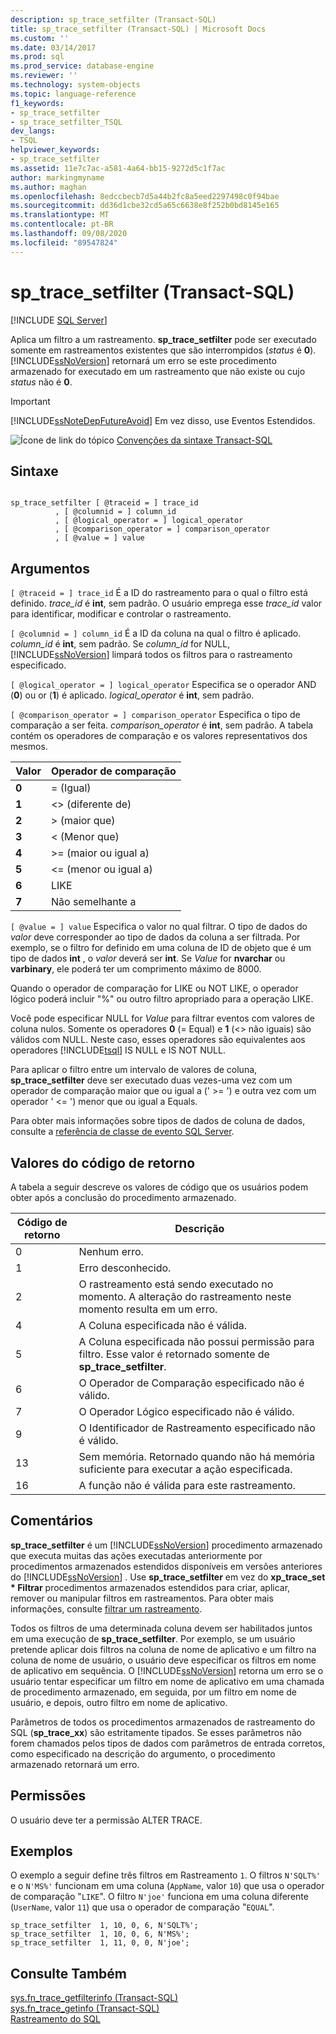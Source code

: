 ```yaml
---
description: sp_trace_setfilter (Transact-SQL)
title: sp_trace_setfilter (Transact-SQL) | Microsoft Docs
ms.custom: ''
ms.date: 03/14/2017
ms.prod: sql
ms.prod_service: database-engine
ms.reviewer: ''
ms.technology: system-objects
ms.topic: language-reference
f1_keywords:
- sp_trace_setfilter
- sp_trace_setfilter_TSQL
dev_langs:
- TSQL
helpviewer_keywords:
- sp_trace_setfilter
ms.assetid: 11e7c7ac-a581-4a64-bb15-9272d5c1f7ac
author: markingmyname
ms.author: maghan
ms.openlocfilehash: 8edccbecb7d5a44b2fc8a5eed2297498c0f94bae
ms.sourcegitcommit: dd36d1cbe32cd5a65c6638e8f252b0bd8145e165
ms.translationtype: MT
ms.contentlocale: pt-BR
ms.lasthandoff: 09/08/2020
ms.locfileid: "89547824"
---
```

# <a name="sp_trace_setfilter-transact-sql"></a>sp_trace_setfilter (Transact-SQL)
[!INCLUDE [SQL Server](../../includes/applies-to-version/sqlserver.md)]

  Aplica um filtro a um rastreamento. **sp_trace_setfilter** pode ser executado somente em rastreamentos existentes que são interrompidos (*status* é **0**). [!INCLUDE[ssNoVersion](../../includes/ssnoversion-md.md)] retornará um erro se este procedimento armazenado for executado em um rastreamento que não existe ou cujo *status* não é **0**.  
  
> [!IMPORTANT]  
>  [!INCLUDE[ssNoteDepFutureAvoid](../../includes/ssnotedepfutureavoid-md.md)] Em vez disso, use Eventos Estendidos.  
  
 ![Ícone de link do tópico](../../database-engine/configure-windows/media/topic-link.gif "Ícone de link do tópico") [Convenções da sintaxe Transact-SQL](../../t-sql/language-elements/transact-sql-syntax-conventions-transact-sql.md)  
  
## <a name="syntax"></a>Sintaxe  
  
```  
  
sp_trace_setfilter [ @traceid = ] trace_id   
          , [ @columnid = ] column_id  
          , [ @logical_operator = ] logical_operator  
          , [ @comparison_operator = ] comparison_operator  
          , [ @value = ] value  
```  
  
## <a name="arguments"></a>Argumentos  
`[ @traceid = ] trace_id` É a ID do rastreamento para o qual o filtro está definido. *trace_id* é **int**, sem padrão. O usuário emprega esse *trace_id* valor para identificar, modificar e controlar o rastreamento.  
  
`[ @columnid = ] column_id` É a ID da coluna na qual o filtro é aplicado. *column_id* é **int**, sem padrão. Se *column_id* for NULL, [!INCLUDE[ssNoVersion](../../includes/ssnoversion-md.md)] limpará todos os filtros para o rastreamento especificado.  
  
`[ @logical_operator = ] logical_operator` Especifica se o operador AND (**0**) ou or (**1**) é aplicado. *logical_operator* é **int**, sem padrão.  
  
`[ @comparison_operator = ] comparison_operator` Especifica o tipo de comparação a ser feita. *comparison_operator* é **int**, sem padrão. A tabela contém os operadores de comparação e os valores representativos dos mesmos.  
  
|Valor|Operador de comparação|  
|-----------|-------------------------|  
|**0**|= (Igual)|  
|**1**|<>  (diferente de)|  
|**2**|> (maior que)|  
|**3**|< (Menor que)|  
|**4**|>= (maior ou igual a)|  
|**5**|<= (menor ou igual a)|  
|**6**|LIKE|  
|**7**|Não semelhante a|  
  
`[ @value = ] value` Especifica o valor no qual filtrar. O tipo de dados do *valor* deve corresponder ao tipo de dados da coluna a ser filtrada. Por exemplo, se o filtro for definido em uma coluna de ID de objeto que é um tipo de dados **int** , o *valor* deverá ser **int**. Se *Value* for **nvarchar** ou **varbinary**, ele poderá ter um comprimento máximo de 8000.  
  
 Quando o operador de comparação for LIKE ou NOT LIKE, o operador lógico poderá incluir "%" ou outro filtro apropriado para a operação LIKE.  
  
 Você pode especificar NULL for *Value* para filtrar eventos com valores de coluna nulos. Somente os operadores **0** (= Equal) e **1** (<> não iguais) são válidos com NULL. Neste caso, esses operadores são equivalentes aos operadores [!INCLUDE[tsql](../../includes/tsql-md.md)] IS NULL e IS NOT NULL.  
  
 Para aplicar o filtro entre um intervalo de valores de coluna, **sp_trace_setfilter** deve ser executado duas vezes-uma vez com um operador de comparação maior que ou igual a (' >= ') e outra vez com um operador ' <= ') menor que ou igual a Equals.  
  
 Para obter mais informações sobre tipos de dados de coluna de dados, consulte a [referência de classe de evento SQL Server](../../relational-databases/event-classes/sql-server-event-class-reference.md).  
  
## <a name="return-code-values"></a>Valores do código de retorno  
 A tabela a seguir descreve os valores de código que os usuários podem obter após a conclusão do procedimento armazenado.  
  
|Código de retorno|Descrição|  
|-----------------|-----------------|  
|0|Nenhum erro.|  
|1|Erro desconhecido.|  
|2|O rastreamento está sendo executado no momento. A alteração do rastreamento neste momento resulta em um erro.|  
|4|A Coluna especificada não é válida.|  
|5|A Coluna especificada não possui permissão para filtro. Esse valor é retornado somente de **sp_trace_setfilter**.|  
|6|O Operador de Comparação especificado não é válido.|  
|7|O Operador Lógico especificado não é válido.|  
|9|O Identificador de Rastreamento especificado não é válido.|  
|13|Sem memória. Retornado quando não há memória suficiente para executar a ação especificada.|  
|16|A função não é válida para este rastreamento.|  
  
## <a name="remarks"></a>Comentários  
 **sp_trace_setfilter** é um [!INCLUDE[ssNoVersion](../../includes/ssnoversion-md.md)] procedimento armazenado que executa muitas das ações executadas anteriormente por procedimentos armazenados estendidos disponíveis em versões anteriores do [!INCLUDE[ssNoVersion](../../includes/ssnoversion-md.md)] . Use **sp_trace_setfilter** em vez do **xp_trace_set \* Filtrar** procedimentos armazenados estendidos para criar, aplicar, remover ou manipular filtros em rastreamentos. Para obter mais informações, consulte [filtrar um rastreamento](../../relational-databases/sql-trace/filter-a-trace.md).  
  
 Todos os filtros de uma determinada coluna devem ser habilitados juntos em uma execução de **sp_trace_setfilter**. Por exemplo, se um usuário pretende aplicar dois filtros na coluna de nome de aplicativo e um filtro na coluna de nome de usuário, o usuário deve especificar os filtros em nome de aplicativo em sequência. O [!INCLUDE[ssNoVersion](../../includes/ssnoversion-md.md)] retorna um erro se o usuário tentar especificar um filtro em nome de aplicativo em uma chamada de procedimento armazenado, em seguida, por um filtro em nome de usuário, e depois, outro filtro em nome de aplicativo.  
  
 Parâmetros de todos os procedimentos armazenados de rastreamento do SQL (**sp_trace_xx**) são estritamente tipados. Se esses parâmetros não forem chamados pelos tipos de dados com parâmetros de entrada corretos, como especificado na descrição do argumento, o procedimento armazenado retornará um erro.  
  
## <a name="permissions"></a>Permissões  
 O usuário deve ter a permissão ALTER TRACE.  
  
## <a name="examples"></a>Exemplos  
 O exemplo a seguir define três filtros em Rastreamento `1`. O filtros `N'SQLT%'` e o `N'MS%'` funcionam em uma coluna (`AppName`, valor `10`) que usa o operador de comparação "`LIKE`". O filtro `N'joe'` funciona em uma coluna diferente (`UserName`, valor `11`) que usa o operador de comparação "`EQUAL`".  
  
```  
sp_trace_setfilter  1, 10, 0, 6, N'SQLT%';  
sp_trace_setfilter  1, 10, 0, 6, N'MS%';  
sp_trace_setfilter  1, 11, 0, 0, N'joe';  
```  
  
## <a name="see-also"></a>Consulte Também  
 [sys.fn_trace_getfilterinfo &#40;Transact-SQL&#41;](../../relational-databases/system-functions/sys-fn-trace-getfilterinfo-transact-sql.md)   
 [sys.fn_trace_getinfo &#40;Transact-SQL&#41;](../../relational-databases/system-functions/sys-fn-trace-getinfo-transact-sql.md)   
 [Rastreamento do SQL](../../relational-databases/sql-trace/sql-trace.md)  
  
  

